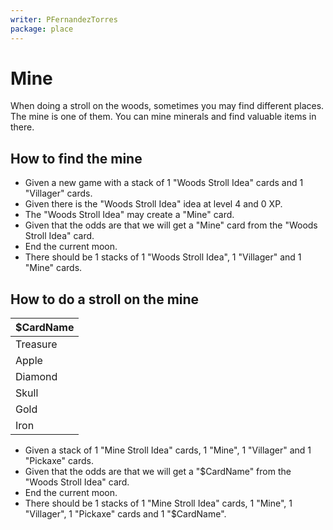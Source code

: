 ```yaml
---
writer: PFernandezTorres
package: place
---
```


# Mine

When doing a stroll on the woods, sometimes you may find different places. The mine is one of them.
You can mine minerals and find valuable items in there.

 ## How to find the mine

 * Given a new game with a stack of 1 "Woods Stroll Idea" cards and 1 "Villager" cards.
 * Given there is the "Woods Stroll Idea" idea at level 4 and 0 XP.
 * The "Woods Stroll Idea" may create a "Mine" card.
 * Given that the odds are that we will get a "Mine" card from the "Woods Stroll Idea" card.
 * End the current moon.
 * There should be 1 stacks of 1 "Woods Stroll Idea", 1 "Villager" and 1 "Mine" cards.

 ## How to do a stroll on the mine

| $CardName    |
|--------------|
| Treasure     |
| Apple        |
| Diamond      |
| Skull        |
| Gold         |
| Iron         |

 * Given a stack of 1 "Mine Stroll Idea" cards, 1 "Mine", 1 "Villager" and 1 "Pickaxe" cards.
 * Given that the odds are that we will get a "$CardName" from the "Woods Stroll Idea" card.
 * End the current moon. 
 * There should be 1 stacks of 1 "Mine Stroll Idea" cards, 1 "Mine", 1 "Villager", 1 "Pickaxe" cards and 1 "$CardName".
